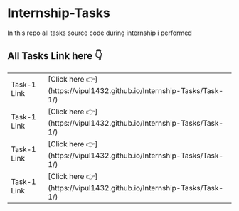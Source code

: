 # Internship-Tasks
In this repo all tasks source code during internship i performed

<h2>
  All Tasks Link here 👇
</h2>

<table>
  <tr>
    <td> Task-1 Link</td>
    <td> 
    [Click here 👉](https://vipul1432.github.io/Internship-Tasks/Task-1/) 
    </td>
  </tr>
  <tr>
    <td> Task-1 Link</td>
    <td> 
    [Click here 👉](https://vipul1432.github.io/Internship-Tasks/Task-1/) 
    </td>
  </tr>
  <tr>
    <td> Task-1 Link</td>
    <td> 
    [Click here 👉](https://vipul1432.github.io/Internship-Tasks/Task-1/) 
    </td>
  </tr>
  <tr>
    <td> Task-1 Link</td>
    <td> 
    [Click here 👉](https://vipul1432.github.io/Internship-Tasks/Task-1/) 
    </td>
  </tr>
</table>
